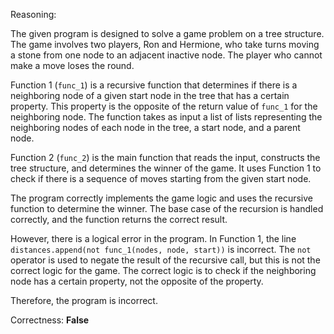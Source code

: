 Reasoning:

The given program is designed to solve a game problem on a tree structure. The game involves two players, Ron and Hermione, who take turns moving a stone from one node to an adjacent inactive node. The player who cannot make a move loses the round.

Function 1 (`func_1`) is a recursive function that determines if there is a neighboring node of a given start node in the tree that has a certain property. This property is the opposite of the return value of `func_1` for the neighboring node. The function takes as input a list of lists representing the neighboring nodes of each node in the tree, a start node, and a parent node.

Function 2 (`func_2`) is the main function that reads the input, constructs the tree structure, and determines the winner of the game. It uses Function 1 to check if there is a sequence of moves starting from the given start node.

The program correctly implements the game logic and uses the recursive function to determine the winner. The base case of the recursion is handled correctly, and the function returns the correct result.

However, there is a logical error in the program. In Function 1, the line `distances.append(not func_1(nodes, node, start))` is incorrect. The `not` operator is used to negate the result of the recursive call, but this is not the correct logic for the game. The correct logic is to check if the neighboring node has a certain property, not the opposite of the property.

Therefore, the program is incorrect.

Correctness: **False**